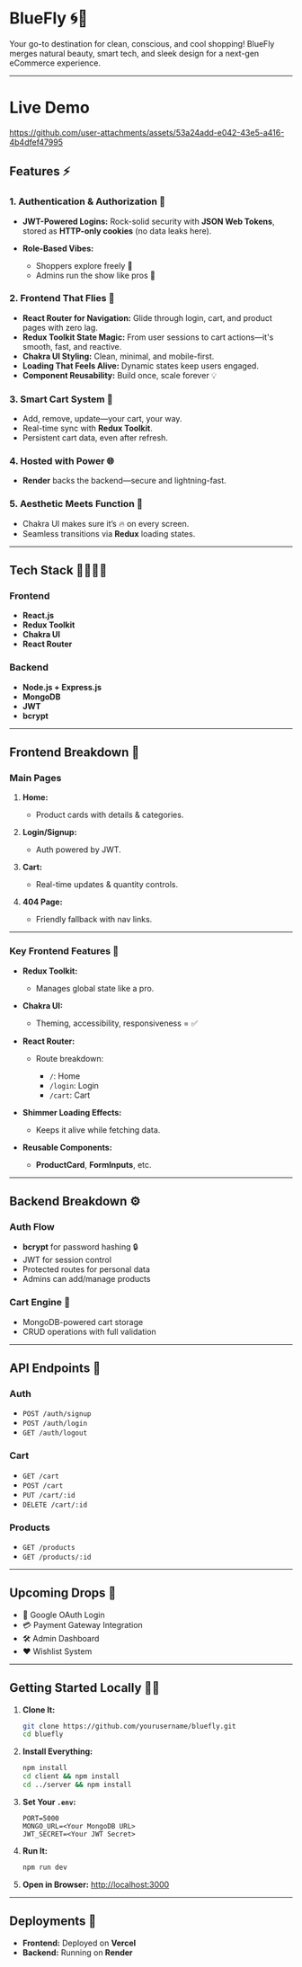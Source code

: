 # **BlueFly** 🌀🌿

Your go-to destination for clean, conscious, and cool shopping! BlueFly merges natural beauty, smart tech, and sleek design for a next-gen eCommerce experience.

---
# Live Demo
https://github.com/user-attachments/assets/53a24add-e042-43e5-a416-4b4dfef47995

## **Features** ⚡

### **1. Authentication & Authorization 🔐**

* **JWT-Powered Logins:** Rock-solid security with **JSON Web Tokens**, stored as **HTTP-only cookies** (no data leaks here).
* **Role-Based Vibes:**

  * Shoppers explore freely 🛒
  * Admins run the show like pros 👑

### **2. Frontend That Flies 🧠**

* **React Router for Navigation:** Glide through login, cart, and product pages with zero lag.
* **Redux Toolkit State Magic:** From user sessions to cart actions—it's smooth, fast, and reactive.
* **Chakra UI Styling:** Clean, minimal, and mobile-first.
* **Loading That Feels Alive:** Dynamic states keep users engaged.
* **Component Reusability:** Build once, scale forever 💡

### **3. Smart Cart System 🛒**

* Add, remove, update—your cart, your way.
* Real-time sync with **Redux Toolkit**.
* Persistent cart data, even after refresh.

### **4. Hosted with Power 🌐**

* **Render** backs the backend—secure and lightning-fast.

### **5. Aesthetic Meets Function 🎨**

* Chakra UI makes sure it’s 🔥 on every screen.
* Seamless transitions via **Redux** loading states.

---

## **Tech Stack** 👩‍💻👨‍💻

### **Frontend**

* **React.js**
* **Redux Toolkit**
* **Chakra UI**
* **React Router**

### **Backend**

* **Node.js + Express.js**
* **MongoDB**
* **JWT**
* **bcrypt**

---

## **Frontend Breakdown** 🎨

### **Main Pages**

1. **Home:**

   * Product cards with details & categories.
2. **Login/Signup:**

   * Auth powered by JWT.
3. **Cart:**

   * Real-time updates & quantity controls.
4. **404 Page:**

   * Friendly fallback with nav links.

---

### **Key Frontend Features** 🌈

* **Redux Toolkit:**

  * Manages global state like a pro.
* **Chakra UI:**

  * Theming, accessibility, responsiveness = ✅
* **React Router:**

  * Route breakdown:

    * `/`: Home
    * `/login`: Login
    * `/cart`: Cart
* **Shimmer Loading Effects:**

  * Keeps it alive while fetching data.
* **Reusable Components:**

  * **ProductCard**, **FormInputs**, etc.

---

## **Backend Breakdown** ⚙️

### **Auth Flow**

* **bcrypt** for password hashing 🔒
* JWT for session control
* Protected routes for personal data
* Admins can add/manage products

### **Cart Engine** 🛒

* MongoDB-powered cart storage
* CRUD operations with full validation

---

## **API Endpoints** 🔗

### **Auth**

* `POST /auth/signup`
* `POST /auth/login`
* `GET /auth/logout`

### **Cart**

* `GET /cart`
* `POST /cart`
* `PUT /cart/:id`
* `DELETE /cart/:id`

### **Products**

* `GET /products`
* `GET /products/:id`

---

## **Upcoming Drops** 🔮

* 🔐 Google OAuth Login
* 💳 Payment Gateway Integration
* 🛠️ Admin Dashboard
* ❤️ Wishlist System

---

## **Getting Started Locally** 🧑‍💻

1. **Clone It:**

   ```bash
   git clone https://github.com/yourusername/bluefly.git
   cd bluefly
   ```

2. **Install Everything:**

   ```bash
   npm install
   cd client && npm install
   cd ../server && npm install
   ```

3. **Set Your `.env`:**

   ```env
   PORT=5000
   MONGO_URL=<Your MongoDB URL>
   JWT_SECRET=<Your JWT Secret>
   ```

4. **Run It:**

   ```bash
   npm run dev
   ```

5. **Open in Browser:**
   [http://localhost:3000](http://localhost:3000)

---

## **Deployments** 🚀

* **Frontend:** Deployed on **Vercel**
* **Backend:** Running on **Render**

